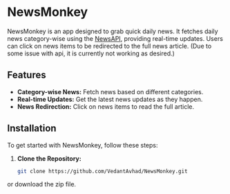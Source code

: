 # NewsMonkey

NewsMonkey is an app designed to grab quick daily news. It fetches daily news category-wise using the [NewsAPI](https://newsapi.org/), providing real-time updates. Users can click on news items to be redirected to the full news article. (Due to some issue with api, it is currently not working as desired.)

## Features

- **Category-wise News:** Fetch news based on different categories.
- **Real-time Updates:** Get the latest news updates as they happen.
- **News Redirection:** Click on news items to read the full article.

## Installation

To get started with NewsMonkey, follow these steps:

1. **Clone the Repository:**

   ```bash
   git clone https://github.com/VedantAvhad/NewsMonkey.git
or download the zip file.

